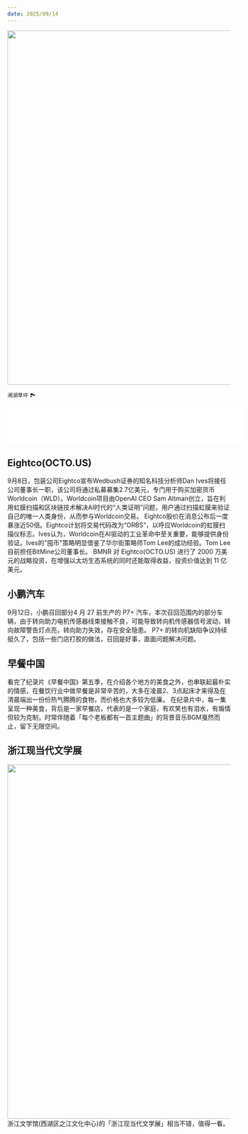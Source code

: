 ```yaml
---
date: 2025/09/14
---
```


<img src="/assets/80.jpg" width="800" />

<small>湘湖草坪 🏞️</small>

<iframe frameborder="no" border="0" marginwidth="0" marginheight="0" width=530 height=86 src="//music.163.com/outchain/player?type=2&id=2743124979&auto=1&height=66"></iframe>

## Eightco(OCTO.US)
9月8日，包装公司Eightco宣布Wedbush证券的知名科技分析师Dan Ives将接任公司董事长一职，该公司将通过私募募集2.7亿美元，专门用于购买加密货币Worldcoin（WLD）。Worldcoin项目由OpenAI CEO Sam Altman创立，旨在利用虹膜扫描和区块链技术解决AI时代的“人类证明”问题，用户通过扫描虹膜来验证自己的唯一人类身份，从而参与Worldcoin交易。
Eightco股价在消息公布后一度暴涨近50倍。Eightco计划将交易代码改为“ORBS”，以呼应Worldcoin的虹膜扫描仪标志。Ives认为，Worldcoin在AI驱动的工业革命中至关重要，能够提供身份验证。Ives的"囤币"策略明显借鉴了华尔街策略师Tom Lee的成功经验。Tom Lee目前担任BitMine公司董事长。
BMNR 对 Eightco(OCTO.US) 进行了 2000 万美元的战略投资，在增强以太坊生态系统的同时还能取得收益，投资价值达到 11 亿美元。

## 小鹏汽车
9月12日，小鹏召回部分4 月 27 前生产的 P7+ 汽车，本次召回范围内的部分车辆，由于转向助力电机传感器线束接触不良，可能导致转向机传感器信号波动，转向故障警告灯点亮，转向助力失效，存在安全隐患。
 P7+ 的转向机缺陷争议持续挺久了，包括一些门店打胶的做法，召回是好事，直面问题解决问题。

## 早餐中国
看完了纪录片《早餐中国》第五季，在介绍各个地方的美食之外，也串联起最朴实的情感，在餐饮行业中做早餐是非常辛苦的，大多在凌晨2、3点起床才来得及在清晨端出一份份热气腾腾的食物，而价格也大多较为低廉。
在纪录片中，每一集呈现一种美食，背后是一家早餐店，代表的是一个家庭，有欢笑也有泪水，有煽情但较为克制，时常伴随着「每个老板都有一首主题曲」的背景音乐BGM戛然而止，留下无限空间。

## 浙江现当代文学展
<img src="/assets/81.jpg" width="800" />
浙江文学馆(西湖区之江文化中心)的「浙江现当代文学展」相当不错，值得一看。